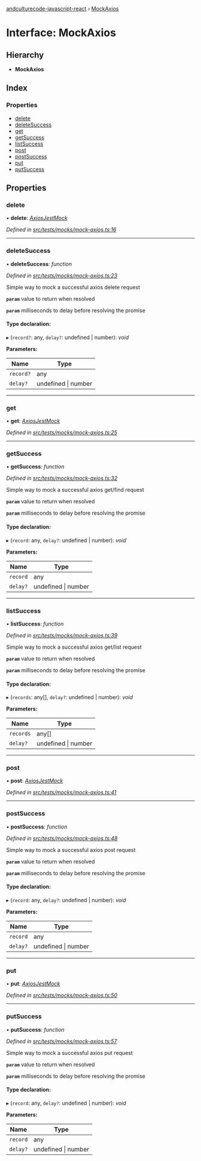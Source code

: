 [andculturecode-javascript-react](../README.md) › [MockAxios](mockaxios.md)

# Interface: MockAxios

## Hierarchy

* **MockAxios**

## Index

### Properties

* [delete](mockaxios.md#delete)
* [deleteSuccess](mockaxios.md#deletesuccess)
* [get](mockaxios.md#get)
* [getSuccess](mockaxios.md#getsuccess)
* [listSuccess](mockaxios.md#listsuccess)
* [post](mockaxios.md#post)
* [postSuccess](mockaxios.md#postsuccess)
* [put](mockaxios.md#put)
* [putSuccess](mockaxios.md#putsuccess)

## Properties

###  delete

• **delete**: *[AxiosJestMock](../README.md#axiosjestmock)*

*Defined in [src/tests/mocks/mock-axios.ts:16](https://github.com/brandongregoryscott/AndcultureCode.JavaScript.React/blob/b4a48e2/src/tests/mocks/mock-axios.ts#L16)*

___

###  deleteSuccess

• **deleteSuccess**: *function*

*Defined in [src/tests/mocks/mock-axios.ts:23](https://github.com/brandongregoryscott/AndcultureCode.JavaScript.React/blob/b4a48e2/src/tests/mocks/mock-axios.ts#L23)*

Simple way to mock a successful axios delete request

**`param`** value to return when resolved

**`param`** milliseconds to delay before resolving the promise

#### Type declaration:

▸ (`record?`: any, `delay?`: undefined | number): *void*

**Parameters:**

Name | Type |
------ | ------ |
`record?` | any |
`delay?` | undefined &#124; number |

___

###  get

• **get**: *[AxiosJestMock](../README.md#axiosjestmock)*

*Defined in [src/tests/mocks/mock-axios.ts:25](https://github.com/brandongregoryscott/AndcultureCode.JavaScript.React/blob/b4a48e2/src/tests/mocks/mock-axios.ts#L25)*

___

###  getSuccess

• **getSuccess**: *function*

*Defined in [src/tests/mocks/mock-axios.ts:32](https://github.com/brandongregoryscott/AndcultureCode.JavaScript.React/blob/b4a48e2/src/tests/mocks/mock-axios.ts#L32)*

Simple way to mock a successful axios get/find request

**`param`** value to return when resolved

**`param`** milliseconds to delay before resolving the promise

#### Type declaration:

▸ (`record`: any, `delay?`: undefined | number): *void*

**Parameters:**

Name | Type |
------ | ------ |
`record` | any |
`delay?` | undefined &#124; number |

___

###  listSuccess

• **listSuccess**: *function*

*Defined in [src/tests/mocks/mock-axios.ts:39](https://github.com/brandongregoryscott/AndcultureCode.JavaScript.React/blob/b4a48e2/src/tests/mocks/mock-axios.ts#L39)*

Simple way to mock a successful axios get/list request

**`param`** value to return when resolved

**`param`** milliseconds to delay before resolving the promise

#### Type declaration:

▸ (`records`: any[], `delay?`: undefined | number): *void*

**Parameters:**

Name | Type |
------ | ------ |
`records` | any[] |
`delay?` | undefined &#124; number |

___

###  post

• **post**: *[AxiosJestMock](../README.md#axiosjestmock)*

*Defined in [src/tests/mocks/mock-axios.ts:41](https://github.com/brandongregoryscott/AndcultureCode.JavaScript.React/blob/b4a48e2/src/tests/mocks/mock-axios.ts#L41)*

___

###  postSuccess

• **postSuccess**: *function*

*Defined in [src/tests/mocks/mock-axios.ts:48](https://github.com/brandongregoryscott/AndcultureCode.JavaScript.React/blob/b4a48e2/src/tests/mocks/mock-axios.ts#L48)*

Simple way to mock a successful axios post request

**`param`** value to return when resolved

**`param`** milliseconds to delay before resolving the promise

#### Type declaration:

▸ (`record`: any, `delay?`: undefined | number): *void*

**Parameters:**

Name | Type |
------ | ------ |
`record` | any |
`delay?` | undefined &#124; number |

___

###  put

• **put**: *[AxiosJestMock](../README.md#axiosjestmock)*

*Defined in [src/tests/mocks/mock-axios.ts:50](https://github.com/brandongregoryscott/AndcultureCode.JavaScript.React/blob/b4a48e2/src/tests/mocks/mock-axios.ts#L50)*

___

###  putSuccess

• **putSuccess**: *function*

*Defined in [src/tests/mocks/mock-axios.ts:57](https://github.com/brandongregoryscott/AndcultureCode.JavaScript.React/blob/b4a48e2/src/tests/mocks/mock-axios.ts#L57)*

Simple way to mock a successful axios put request

**`param`** value to return when resolved

**`param`** milliseconds to delay before resolving the promise

#### Type declaration:

▸ (`record`: any, `delay?`: undefined | number): *void*

**Parameters:**

Name | Type |
------ | ------ |
`record` | any |
`delay?` | undefined &#124; number |
